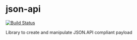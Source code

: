 # json-api

[![Build Status](https://travis-ci.org/zf-fr/zfr-json-api.svg)](https://travis-ci.org/zf-fr/zfr-json-api)

Library to create and manipulate JSON.API compliant payload

